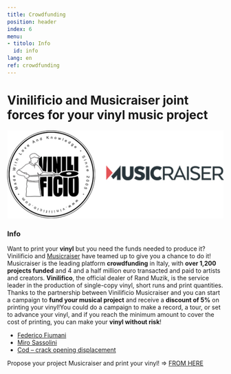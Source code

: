 ```yaml
---
title: Crowdfunding
position: header
index: 6
menu:
- titolo: Info
  id: info
lang: en
ref: crowdfunding
---
```



# Vinilificio and Musicraiser joint forces for your vinyl music project

![vinilificio e musicraiser](/img/Vinilificio_Musicraiser.jpg)

### Info

Want to print your **vinyl** but you need the funds needed to produce it?
Vinilificio and [Musicraiser](https://musicraiser.com) have teamed up to give you a chance to do it! Musicraiser is the leading platform **crowdfunding** in Italy, with **over 1,200 projects funded** and 4 and a half million euro transacted and paid to artists and creators. **Vinilifico**, the official dealer of Rand Muzik, is the service leader in the production of single-copy vinyl, short runs and print quantities.
Thanks to the partnership between Vinilificio Musicraiser and you can start a campaign to **fund your musical project** and receive a **discount of 5%** on printing your vinyl!You could do a campaign to make a record, a tour, or set to advance your vinyl, and if you reach the minimum amount to cover the cost of printing, you can make your **vinyl without risk**!
 
 

* [Federico Fiumani](https://www.musicraiser.com/it/projects/2723-un-ricordo-che-vale-dieci-lire)
* [Miro Sassolini](https://www.musicraiser.com/it/projects/5854-del-mare-la-distanza-nuovo-disco-per-la-voce-della-new-wave-italiana)
* [Cod – crack opening displacement](https://www.musicraiser.com/it/projects/6667-ristampa-cod-preparativi-per-la-fine)
 

Propose your project Musicraiser and print your vinyl! => [FROM HERE](https://www.musicraiser.com/projects/add?talent_code=cbjs)
